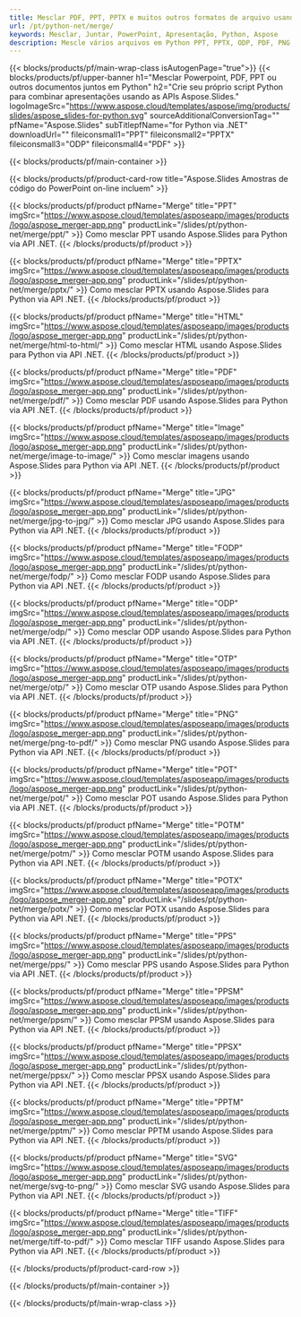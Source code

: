 ```yaml
---
title: Mesclar PDF, PPT, PPTX e muitos outros formatos de arquivo usando Python
url: /pt/python-net/merge/
keywords: Mesclar, Juntar, PowerPoint, Apresentação, Python, Aspose
description: Mescle vários arquivos em Python PPT, PPTX, ODP, PDF, PNG, JPG e muito mais.
---
```


{{< blocks/products/pf/main-wrap-class isAutogenPage="true">}}
{{< blocks/products/pf/upper-banner h1="Mesclar Powerpoint, PDF, PPT ou outros documentos juntos em Python" h2="Crie seu próprio script Python para combinar apresentações usando as APIs Aspose.Slides." logoImageSrc="https://www.aspose.cloud/templates/aspose/img/products/slides/aspose_slides-for-python.svg" sourceAdditionalConversionTag="" pfName="Aspose.Slides" subTitlepfName="for Python via .NET" downloadUrl="" fileiconsmall1="PPT" fileiconsmall2="PPTX" fileiconsmall3="ODP" fileiconsmall4="PDF" >}}

{{< blocks/products/pf/main-container >}}

{{< blocks/products/pf/product-card-row title="Aspose.Slides Amostras de código do PowerPoint on-line incluem" >}}

{{< blocks/products/pf/product pfName="Merge" title="PPT" imgSrc="https://www.aspose.cloud/templates/asposeapp/images/products/logo/aspose_merger-app.png" productLink="/slides/pt/python-net/merge/ppt/" >}}
Como mesclar PPT usando Aspose.Slides para Python via API .NET.
{{< /blocks/products/pf/product >}}

{{< blocks/products/pf/product pfName="Merge" title="PPTX" imgSrc="https://www.aspose.cloud/templates/asposeapp/images/products/logo/aspose_merger-app.png" productLink="/slides/pt/python-net/merge/pptx/" >}}
Como mesclar PPTX usando Aspose.Slides para Python via API .NET.
{{< /blocks/products/pf/product >}}

{{< blocks/products/pf/product pfName="Merge" title="HTML" imgSrc="https://www.aspose.cloud/templates/asposeapp/images/products/logo/aspose_merger-app.png" productLink="/slides/pt/python-net/merge/html-to-html/" >}}
Como mesclar HTML usando Aspose.Slides para Python via API .NET.
{{< /blocks/products/pf/product >}}

{{< blocks/products/pf/product pfName="Merge" title="PDF" imgSrc="https://www.aspose.cloud/templates/asposeapp/images/products/logo/aspose_merger-app.png" productLink="/slides/pt/python-net/merge/pdf/" >}}
Como mesclar PDF usando Aspose.Slides para Python via API .NET.
{{< /blocks/products/pf/product >}}

{{< blocks/products/pf/product pfName="Merge" title="Image" imgSrc="https://www.aspose.cloud/templates/asposeapp/images/products/logo/aspose_merger-app.png" productLink="/slides/pt/python-net/merge/image-to-image/" >}}
Como mesclar imagens usando Aspose.Slides para Python via API .NET.
{{< /blocks/products/pf/product >}}

{{< blocks/products/pf/product pfName="Merge" title="JPG" imgSrc="https://www.aspose.cloud/templates/asposeapp/images/products/logo/aspose_merger-app.png" productLink="/slides/pt/python-net/merge/jpg-to-jpg/" >}}
Como mesclar JPG usando Aspose.Slides para Python via API .NET.
{{< /blocks/products/pf/product >}}

{{< blocks/products/pf/product pfName="Merge" title="FODP" imgSrc="https://www.aspose.cloud/templates/asposeapp/images/products/logo/aspose_merger-app.png" productLink="/slides/pt/python-net/merge/fodp/" >}}
Como mesclar FODP usando Aspose.Slides para Python via API .NET.
{{< /blocks/products/pf/product >}}

{{< blocks/products/pf/product pfName="Merge" title="ODP" imgSrc="https://www.aspose.cloud/templates/asposeapp/images/products/logo/aspose_merger-app.png" productLink="/slides/pt/python-net/merge/odp/" >}}
Como mesclar ODP usando Aspose.Slides para Python via API .NET.
{{< /blocks/products/pf/product >}}

{{< blocks/products/pf/product pfName="Merge" title="OTP" imgSrc="https://www.aspose.cloud/templates/asposeapp/images/products/logo/aspose_merger-app.png" productLink="/slides/pt/python-net/merge/otp/" >}}
Como mesclar OTP usando Aspose.Slides para Python via API .NET.
{{< /blocks/products/pf/product >}}

{{< blocks/products/pf/product pfName="Merge" title="PNG" imgSrc="https://www.aspose.cloud/templates/asposeapp/images/products/logo/aspose_merger-app.png" productLink="/slides/pt/python-net/merge/png-to-pdf/" >}}
Como mesclar PNG usando Aspose.Slides para Python via API .NET.
{{< /blocks/products/pf/product >}}

{{< blocks/products/pf/product pfName="Merge" title="POT" imgSrc="https://www.aspose.cloud/templates/asposeapp/images/products/logo/aspose_merger-app.png" productLink="/slides/pt/python-net/merge/pot/" >}}
Como mesclar POT usando Aspose.Slides para Python via API .NET.
{{< /blocks/products/pf/product >}}

{{< blocks/products/pf/product pfName="Merge" title="POTM" imgSrc="https://www.aspose.cloud/templates/asposeapp/images/products/logo/aspose_merger-app.png" productLink="/slides/pt/python-net/merge/potm/" >}}
Como mesclar POTM usando Aspose.Slides para Python via API .NET.
{{< /blocks/products/pf/product >}}

{{< blocks/products/pf/product pfName="Merge" title="POTX" imgSrc="https://www.aspose.cloud/templates/asposeapp/images/products/logo/aspose_merger-app.png" productLink="/slides/pt/python-net/merge/potx/" >}}
Como mesclar POTX usando Aspose.Slides para Python via API .NET.
{{< /blocks/products/pf/product >}}

{{< blocks/products/pf/product pfName="Merge" title="PPS" imgSrc="https://www.aspose.cloud/templates/asposeapp/images/products/logo/aspose_merger-app.png" productLink="/slides/pt/python-net/merge/pps/" >}}
Como mesclar PPS usando Aspose.Slides para Python via API .NET.
{{< /blocks/products/pf/product >}}

{{< blocks/products/pf/product pfName="Merge" title="PPSM" imgSrc="https://www.aspose.cloud/templates/asposeapp/images/products/logo/aspose_merger-app.png" productLink="/slides/pt/python-net/merge/ppsm/" >}}
Como mesclar PPSM usando Aspose.Slides para Python via API .NET.
{{< /blocks/products/pf/product >}}

{{< blocks/products/pf/product pfName="Merge" title="PPSX" imgSrc="https://www.aspose.cloud/templates/asposeapp/images/products/logo/aspose_merger-app.png" productLink="/slides/pt/python-net/merge/ppsx/" >}}
Como mesclar PPSX usando Aspose.Slides para Python via API .NET.
{{< /blocks/products/pf/product >}}

{{< blocks/products/pf/product pfName="Merge" title="PPTM" imgSrc="https://www.aspose.cloud/templates/asposeapp/images/products/logo/aspose_merger-app.png" productLink="/slides/pt/python-net/merge/pptm/" >}}
Como mesclar PPTM usando Aspose.Slides para Python via API .NET.
{{< /blocks/products/pf/product >}}

{{< blocks/products/pf/product pfName="Merge" title="SVG" imgSrc="https://www.aspose.cloud/templates/asposeapp/images/products/logo/aspose_merger-app.png" productLink="/slides/pt/python-net/merge/svg-to-png/" >}}
Como mesclar SVG usando Aspose.Slides para Python via API .NET.
{{< /blocks/products/pf/product >}}

{{< blocks/products/pf/product pfName="Merge" title="TIFF" imgSrc="https://www.aspose.cloud/templates/asposeapp/images/products/logo/aspose_merger-app.png" productLink="/slides/pt/python-net/merge/tiff-to-pdf/" >}}
Como mesclar TIFF usando Aspose.Slides para Python via API .NET.
{{< /blocks/products/pf/product >}}


{{< /blocks/products/pf/product-card-row >}}

{{< /blocks/products/pf/main-container >}}
    
{{< /blocks/products/pf/main-wrap-class >}}